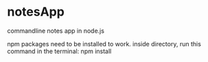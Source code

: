 # notesApp
commandline notes app in node.js

npm packages need to be installed to work.
inside directory, run this command in the terminal: npm install
